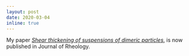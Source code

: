 ```yaml
---
layout: post
date: 2020-03-04
inline: true
---
```


My paper [*Shear thickening of suspensions of dimeric particles*](https://sor.scitation.org/doi/abs/10.1122/1.5131238), is now published in Journal of Rheology.